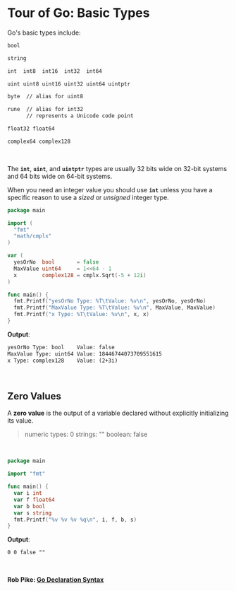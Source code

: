 # Tour of Go: Basic Types

Go's basic types include:

```txt
bool

string

int  int8  int16  int32  int64

uint uint8 uint16 uint32 uint64 uintptr

byte  // alias for uint8

rune  // alias for int32
      // represents a Unicode code point

float32 float64

complex64 complex128
```

</br>

The **`int`**, **`uint`**, and **`uintptr`** types are usually 32 bits wide on 32-bit systems and 64 bits wide on 64-bit systems.

When you need an integer value you should use **`int`** unless you have a specific reason to use a _sized_ or _unsigned_ integer type.

```go
package main

import (
  "fmt"
  "math/cmplx"
)

var (
  yesOrNo  bool       = false
  MaxValue uint64     = 1<<64 - 1
  x        complex128 = cmplx.Sqrt(-5 + 12i)
)

func main() {
  fmt.Printf("yesOrNo Type: %T\tValue: %v\n", yesOrNo, yesOrNo)
  fmt.Printf("MaxValue Type: %T\tValue: %v\n", MaxValue, MaxValue)
  fmt.Printf("x Type: %T\tValue: %v\n", x, x)
}
```

**Output**:

```txt
yesOrNo Type: bool    Value: false
MaxValue Type: uint64 Value: 18446744073709551615
x Type: complex128    Value: (2+3i)
```

</br>

## Zero Values

A **zero value** is the output of a variable declared without explicitly initializing its value.

> numeric types: 0
> strings: ""
> boolean: false

</br>

```go
package main

import "fmt"

func main() {
  var i int
  var f float64
  var b bool
  var s string
  fmt.Printf("%v %v %v %q\n", i, f, b, s)
}
```

**Output**:

```txt
0 0 false ""
```

</br>

**Rob Pike: [Go Declaration Syntax](https://blog.golang.org/declaration-syntax)**
